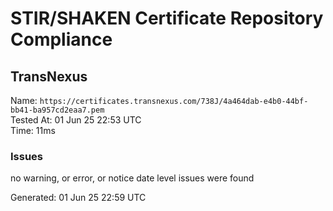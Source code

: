 # STIR/SHAKEN Certificate Repository Compliance

## TransNexus

Name: `https://certificates.transnexus.com/738J/4a464dab-e4b0-44bf-bb41-ba957cd2eaa7.pem`\
Tested At: 01 Jun 25 22:53 UTC\
Time: 11ms

### Issues

no warning, or error, or notice date level issues were found

Generated: 01 Jun 25 22:59 UTC